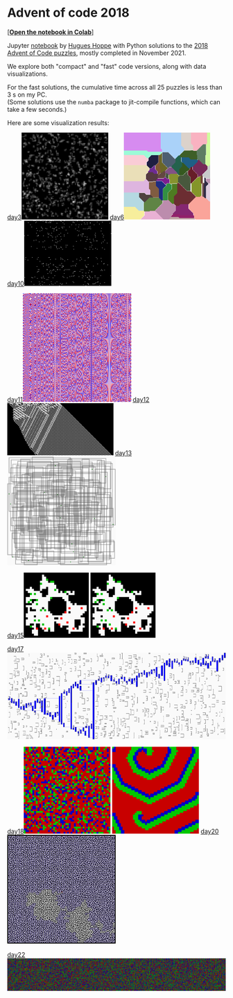 <a name="top"></a>
# Advent of code 2018

[[**Open the notebook in Colab**]](https://colab.research.google.com/github/hhoppe/advent_of_code/blob/main/2018/advent_of_code_2018.ipynb)

Jupyter [notebook](https://github.com/hhoppe/advent_of_code/blob/main/2018/advent_of_code_2018.ipynb)
by [Hugues Hoppe](http://hhoppe.com/) with Python solutions to the
[2018 Advent of Code puzzles](https://adventofcode.com/2018),
mostly completed in November 2021.

We explore both "compact" and "fast" code versions, along with data visualizations.

For the fast solutions, the cumulative time across all 25 puzzles is less than 3 s on my PC.<br/>
(Some solutions use the `numba` package to jit-compile functions, which can take a few seconds.)

Here are some visualization results:

<p>
<a href="#day3">day3</a><img src="https://github.com/hhoppe/advent_of_code/raw/main/2018/results/day03.gif" height="200">
<a href="#day6">day6</a><img src="https://github.com/hhoppe/advent_of_code/raw/main/2018/results/day06.gif" height="200">
<a href="#day10">day10</a><img src="https://github.com/hhoppe/advent_of_code/raw/main/2018/results/day10.gif" height="150">
</p>
<p>
<a href="#day11">day11</a><img src="https://github.com/hhoppe/advent_of_code/raw/main/2018/results/day11.gif" height="250">
<a href="#day12">day12</a><img src="https://github.com/hhoppe/advent_of_code/raw/main/2018/results/day12.png" height="120">
<a href="#day13">day13</a><img src="https://github.com/hhoppe/advent_of_code/raw/main/2018/results/day13.gif" height="250">
</p>
<p>
<a href="#day15">day15</a><img src="https://github.com/hhoppe/advent_of_code/raw/main/2018/results/day15a.gif" height="150">
<img src="https://github.com/hhoppe/advent_of_code/raw/main/2018/results/day15b.gif" height="150">
</p>
<p>
<a href="#day17">day17</a><img src="https://github.com/hhoppe/advent_of_code/raw/main/2018/results/day17.png" height="200">
</p>
<p>
<a href="#day18">day18</a><img src="https://github.com/hhoppe/advent_of_code/raw/main/2018/results/day18a.gif" height="200">
<img src="https://github.com/hhoppe/advent_of_code/raw/main/2018/results/day18b.gif" height="200">
<a href="#day20">day20</a><img src="https://github.com/hhoppe/advent_of_code/raw/main/2018/results/day20.png" height="250">
</p>
<p>
<a href="#day22">day22</a><img src="https://github.com/hhoppe/advent_of_code/raw/main/2018/results/day22.gif" height="75">
</p>
